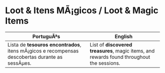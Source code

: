 ﻿
# Loot & Itens MÃ¡gicos / Loot & Magic Items


| PortuguÃªs | English |
|-----------|---------|
| Lista de **tesouros encontrados**, itens mÃ¡gicos e recompensas descobertas durante as sessÃµes. | List of **discovered treasures**, magic items, and rewards found throughout the sessions. |

























